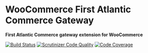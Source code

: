 WooCommerce First Atlantic Commerce Gateway
===========================================

**First Atlantic Commerce gateway extension for WooCommerce**

[![Build Status](https://scrutinizer-ci.com/g/Strikewood/woocommerce-first-atlantic-commerce/badges/build.png?b=master)](https://scrutinizer-ci.com/g/Strikewood/woocommerce-first-atlantic-commerce/build-status/master) [![Scrutinizer Code Quality](https://scrutinizer-ci.com/g/Strikewood/woocommerce-first-atlantic-commerce/badges/quality-score.png?b=master)](https://scrutinizer-ci.com/g/Strikewood/woocommerce-first-atlantic-commerce/?branch=master) [![Code Coverage](https://scrutinizer-ci.com/g/Strikewood/woocommerce-first-atlantic-commerce/badges/coverage.png?b=master)](https://scrutinizer-ci.com/g/Strikewood/woocommerce-first-atlantic-commerce/?branch=master)
